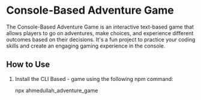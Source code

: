 # Console-Based Adventure Game

The Console-Based Adventure Game is an interactive text-based game that allows players to go on adventures, make choices, and experience different outcomes based on their decisions. It's a fun project to practice your coding skills and create an engaging gaming experience in the console.

## How to Use

1. Install the CLI Based - game using the following npm command:

   npx ahmedullah_adventure_game